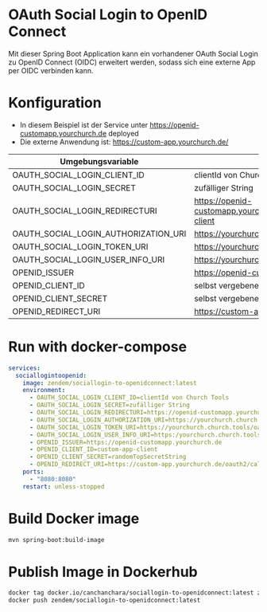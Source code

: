 # OAuth Social Login to OpenID Connect

Mit dieser Spring Boot Application kann ein vorhandener OAuth Social Login zu OpenID Connect (OIDC) erweitert werden,
sodass sich eine externe App per OIDC verbinden kann.


# Konfiguration

* In diesem Beispiel ist der Service unter https://openid-customapp.yourchurch.de deployed
* Die externe Anwendung ist: https://custom-app.yourchurch.de/


| Umgebungsvariable                    | Wert                                                                   | Erklärung                                        |
|--------------------------------------|------------------------------------------------------------------------|--------------------------------------------------|
| OAUTH_SOCIAL_LOGIN_CLIENT_ID         | clientId von Church Tools                                              |                                                  |
| OAUTH_SOCIAL_LOGIN_SECRET            | zufälliger String                                                      |                                                  |
| OAUTH_SOCIAL_LOGIN_REDIRECTURI       | https://openid-customapp.yourchurch.de/login/oauth2/code/custom-client | /login/oauth2/code/custom-client muss so bleiben |
| OAUTH_SOCIAL_LOGIN_AUTHORIZATION_URI | https://yourchurch.church.tools/oauth/authorize                        |                                                  |
| OAUTH_SOCIAL_LOGIN_TOKEN_URI         | https://yourchurch.church.tools/oauth/access_token                     |                                                  |
| OAUTH_SOCIAL_LOGIN_USER_INFO_URI     | https://yourchurch.church.tools/oauth/userinfo                         |                                                  |
| OPENID_ISSUER                        | https://openid-customapp.yourchurch.de                                 |                                                  |
| OPENID_CLIENT_ID                     | selbst vergebene ClientId                                              |                                                  |
| OPENID_CLIENT_SECRET                 | selbst vergebenes Secret                                               |                                                  |
| OPENID_REDIRECT_URI                  | https://custom-app.yourchurch.de/oauth2/callback                       |                                                  |

# Run with docker-compose

```yaml
services:
  sociallogintoopenid:
    image: zendem/sociallogin-to-openidconnect:latest
    environment:
      - OAUTH_SOCIAL_LOGIN_CLIENT_ID=clientId von Church Tools
      - OAUTH_SOCIAL_LOGIN_SECRET=zufälliger String
      - OAUTH_SOCIAL_LOGIN_REDIRECTURI=https://openid-customapp.yourchurch.de/login/oauth2/code/custom-client
      - OAUTH_SOCIAL_LOGIN_AUTHORIZATION_URI=https://yourchurch.church.tools/oauth/authorize
      - OAUTH_SOCIAL_LOGIN_TOKEN_URI=https://yourchurch.church.tools/oauth/access_token
      - OAUTH_SOCIAL_LOGIN_USER_INFO_URI=https:/yourchurch.church.tools/oauth/userinfo
      - OPENID_ISSUER=https://openid-customapp.yourchurch.de
      - OPENID_CLIENT_ID=custom-app-client
      - OPENID_CLIENT_SECRET=randomTopSecretString
      - OPENID_REDIRECT_URI=https://custom-app.yourchurch.de/oauth2/callback
    ports:
      - "8080:8080"
    restart: unless-stopped
```

# Build Docker image

```bash
mvn spring-boot:build-image
```

# Publish Image in Dockerhub

```bash
docker tag docker.io/canchanchara/sociallogin-to-openidconnect:latest zendem/sociallogin-to-openidconnect:latest
docker push zendem/sociallogin-to-openidconnect:latest
```